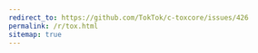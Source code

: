 ```yaml
---
redirect_to: https://github.com/TokTok/c-toxcore/issues/426
permalink: /r/tox.html
sitemap: true
---
```

